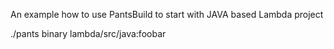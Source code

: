 An example how to use PantsBuild to start with JAVA based Lambda project


./pants binary lambda/src/java:foobar
